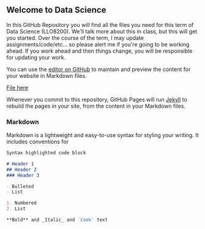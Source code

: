 ## Welcome to Data Science

In this GitHub Repository you will find all the files you need for this term of Data Science (LLO8200). We'll talk more about this in class, but this will get you started. Over the course of the term, I may update assignments/code/etc... so please alert me if you're going to be working ahead. If you work ahead and then things change, you will be responsible for updating your work.

You can use the [editor on GitHub](./slides/01_01_welcome.pptx) to maintain and preview the content for your website in Markdown files.

<a href="/slides/01_01_welcome.pptx" download> File here </a>

Whenever you commit to this repository, GitHub Pages will run [Jekyll](https://jekyllrb.com/) to rebuild the pages in your site, from the content in your Markdown files.

### Markdown

Markdown is a lightweight and easy-to-use syntax for styling your writing. It includes conventions for

```markdown
Syntax highlighted code block

# Header 1
## Header 2
### Header 3

- Bulleted
- List

1. Numbered
2. List

**Bold** and _Italic_ and `Code` text
